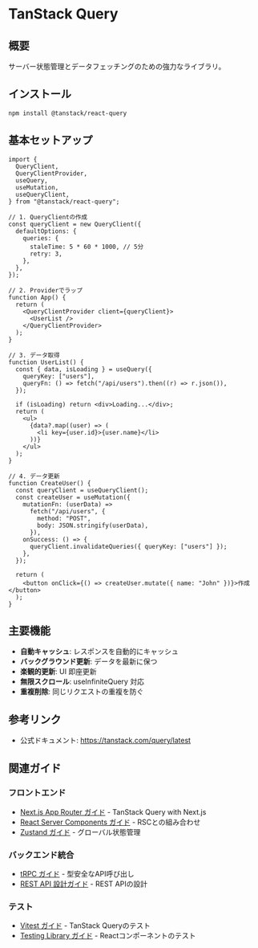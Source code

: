 # TanStack Query

## 概要

サーバー状態管理とデータフェッチングのための強力なライブラリ。

## インストール

```bash
npm install @tanstack/react-query
```

## 基本セットアップ

```tsx
import {
  QueryClient,
  QueryClientProvider,
  useQuery,
  useMutation,
  useQueryClient,
} from "@tanstack/react-query";

// 1. QueryClientの作成
const queryClient = new QueryClient({
  defaultOptions: {
    queries: {
      staleTime: 5 * 60 * 1000, // 5分
      retry: 3,
    },
  },
});

// 2. Providerでラップ
function App() {
  return (
    <QueryClientProvider client={queryClient}>
      <UserList />
    </QueryClientProvider>
  );
}

// 3. データ取得
function UserList() {
  const { data, isLoading } = useQuery({
    queryKey: ["users"],
    queryFn: () => fetch("/api/users").then((r) => r.json()),
  });

  if (isLoading) return <div>Loading...</div>;
  return (
    <ul>
      {data?.map((user) => (
        <li key={user.id}>{user.name}</li>
      ))}
    </ul>
  );
}

// 4. データ更新
function CreateUser() {
  const queryClient = useQueryClient();
  const createUser = useMutation({
    mutationFn: (userData) =>
      fetch("/api/users", {
        method: "POST",
        body: JSON.stringify(userData),
      }),
    onSuccess: () => {
      queryClient.invalidateQueries({ queryKey: ["users"] });
    },
  });

  return (
    <button onClick={() => createUser.mutate({ name: "John" })}>作成</button>
  );
}
```

## 主要機能

- **自動キャッシュ**: レスポンスを自動的にキャッシュ
- **バックグラウンド更新**: データを最新に保つ
- **楽観的更新**: UI 即座更新
- **無限スクロール**: useInfiniteQuery 対応
- **重複削除**: 同じリクエストの重複を防ぐ

## 参考リンク

- 公式ドキュメント: https://tanstack.com/query/latest

## 関連ガイド

### フロントエンド
- [Next.js App Router ガイド](../../framework/nextjs/app_router_guide.md) - TanStack Query with Next.js
- [React Server Components ガイド](../../framework/react/server_components_guide.md) - RSCとの組み合わせ
- [Zustand ガイド](../../state/zustand_guide.md) - グローバル状態管理

### バックエンド統合
- [tRPC ガイド](../../../backend/api/trpc_guide.md) - 型安全なAPI呼び出し
- [REST API 設計ガイド](../../../backend/api/rest_api_design_guide.md) - REST APIの設計

### テスト
- [Vitest ガイド](../../../tools/testing/vitest_guide.md) - TanStack Queryのテスト
- [Testing Library ガイド](../../../tools/testing/testing_library_guide.md) - Reactコンポーネントのテスト
